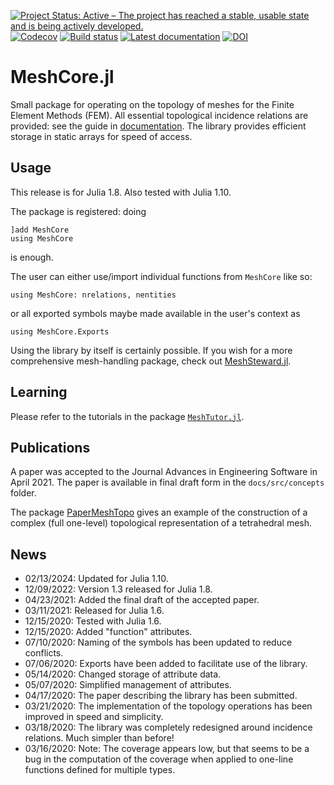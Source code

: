 [![Project Status: Active – The project has reached a stable, usable state and is being actively developed.](http://www.repostatus.org/badges/latest/active.svg)](http://www.repostatus.org/#active)
[![Codecov](https://codecov.io/gh/PetrKryslUCSD/MeshCore.jl/branch/master/graph/badge.svg)](https://codecov.io/gh/PetrKryslUCSD/MeshCore.jl)
[![Build status](https://github.com/PetrKryslUCSD/MeshCore.jl/workflows/CI/badge.svg)](https://github.com/PetrKryslUCSD/MeshCore.jl/actions)
[![Latest documentation](https://img.shields.io/badge/docs-latest-blue.svg)](https://petrkryslucsd.github.io/MeshCore.jl/dev)
[![DOI](https://zenodo.org/badge/DOI/10.5281/zenodo.4027970.svg)](https://doi.org/10.5281/zenodo.4027970)

# MeshCore.jl

Small package for operating on the topology of meshes for the Finite Element
Methods (FEM). All essential topological incidence relations are provided: see
the guide in [documentation](https://petrkryslucsd.github.io/MeshCore.jl/dev).
The library provides efficient storage in static arrays for speed of access.

## Usage

This release is for Julia 1.8. Also tested with Julia 1.10.

The package is registered: doing
```
]add MeshCore
using MeshCore
```
is enough. 

The user can either use/import individual functions from `MeshCore` like so:
```
using MeshCore: nrelations, nentities
```

or all exported symbols maybe made available in the user's context as
```
using MeshCore.Exports
```
Using the library by itself is certainly possible.
If you wish for a more comprehensive mesh-handling package, check out
[MeshSteward.jl](https://github.com/PetrKryslUCSD/MeshSteward.jl).

## Learning

Please refer to the tutorials in the package
[`MeshTutor.jl`](https://github.com/PetrKryslUCSD/MeshTutor.jl).

## Publications

A paper was accepted to the Journal Advances in Engineering Software in April 2021. The paper is available in final draft form in the `docs/src/concepts` folder.

The package
[PaperMeshTopo](https://github.com/PetrKryslUCSD/PaperMeshTopo.jl.git) gives an
example of the construction of a complex (full one-level) topological
representation of a tetrahedral mesh.

## News

- 02/13/2024: Updated for Julia 1.10. 
- 12/09/2022: Version 1.3 released for Julia 1.8.
- 04/23/2021: Added the final draft of the accepted paper.
- 03/11/2021: Released for Julia 1.6.
- 12/15/2020: Tested with Julia 1.6.
- 12/15/2020: Added "function" attributes.
- 07/10/2020: Naming of the symbols has been updated to reduce conflicts.
- 07/06/2020: Exports have been added to facilitate use of the library.
- 05/14/2020: Changed storage of attribute data.
- 05/07/2020: Simplified management of attributes.
- 04/17/2020: The paper describing the library has been submitted.
- 03/21/2020: The implementation of the topology operations has been improved in
  speed and simplicity.
- 03/18/2020: The library was completely redesigned around incidence relations.
  Much simpler than before!
- 03/16/2020: Note: The coverage appears low, but that seems to be a bug in the
  computation of the coverage when applied to one-line functions defined for
  multiple types.
